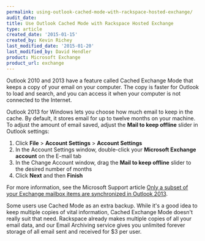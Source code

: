 ```yaml
---
permalink: using-outlook-cached-mode-with-rackspace-hosted-exchange/
audit_date:
title: Use Outlook Cached Mode with Rackspace Hosted Exchange
type: article
created_date: '2015-01-15'
created_by: Kevin Richey
last_modified_date: '2015-01-20'
last_modified_by: David Hendler
product: Microsoft Exchange
product_url: exchange
---
```


Outlook 2010 and 2013 have a feature called Cached Exchange Mode that keeps a copy of your 
email on your computer. The copy is faster for Outlook to load and search, and you can 
access it when your computer is not connected to the Internet.

Outlook 2013 for Windows lets you choose how much email to keep in the cache. By default, 
it stores email for up to twelve months on your machine. To adjust the amount of email 
saved, adjust the **Mail to keep offline** slider in Outlook settings:

1.  Click **File** > **Account Settings** > **Account Settings**
2.  In the Account Settings window, double-click your **Microsoft Exchange account** on the E-mail tab
3.  In the Change Account window, drag the **Mail to keep offline** slider to the desired number of months
4.  Click **Next** and then **Finish**

For more information, see the Microsoft Support article 
[Only a subset of your Exchange mailbox items are synchronized in Outlook 2013](http://support.microsoft.com/kb/2733062).

Some users use Cached Mode as an extra backup. While it's a good idea to keep multiple 
copies of vital information, Cached Exchange Mode doesn't really suit that need. Rackspace 
already makes multiple copies of all your email data, and our Email Archiving service gives 
you unlimited forever storage of all email sent and received for $3 per user.
